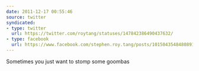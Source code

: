```yaml
---
date: 2011-12-17 00:55:46
source: twitter
syndicated:
- type: twitter
  url: https://twitter.com/roytang/statuses/147842386490437632/
- type: facebook
  url: https://www.facebook.com/stephen.roy.tang/posts/10150435484808912
---
```


Sometimes you just want to stomp some goombas